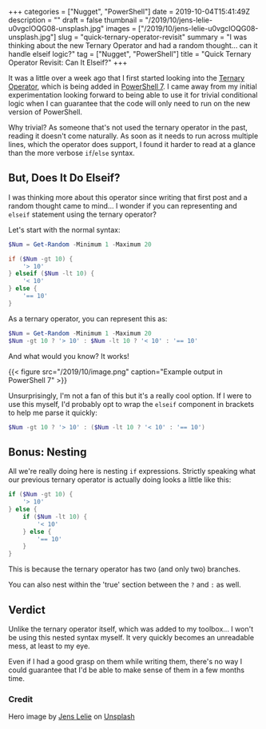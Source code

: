 +++
categories = ["Nugget", "PowerShell"]
date = 2019-10-04T15:41:49Z
description = ""
draft = false
thumbnail = "/2019/10/jens-lelie-u0vgcIOQG08-unsplash.jpg"
images = ["/2019/10/jens-lelie-u0vgcIOQG08-unsplash.jpg"]
slug = "quick-ternary-operator-revisit"
summary = "I was thinking about the new Ternary Operator and had a random thought... can it handle elseif logic?"
tag = ["Nugget", "PowerShell"]
title = "Quick Ternary Operator Revisit: Can It Elseif?"
+++


It was a little over a week ago that I first started looking into the [Ternary Operator](__GHOST_URL__/2019/09/25/ternary-operator-powershell-7/), which is being added in [PowerShell 7](https://github.com/PowerShell/PowerShell/releases/tag/v7.0.0-preview.4). I came away from my initial experimentation looking forward to being able to use it for trivial conditional logic when I can guarantee that the code will only need to run on the new version of PowerShell.

Why trivial? As someone that's not used the ternary operator in the past, reading it doesn't come naturally. As soon as it needs to run across multiple lines, which the operator does support, I found it harder to read at a glance than the more verbose `if`/`else` syntax.

## But, Does It Do Elseif?

I was thinking more about this operator since writing that first post and a random thought came to mind... I wonder if you can representing and `elseif` statement using the ternary operator?

Let's start with the normal syntax:

```powershell
$Num = Get-Random -Minimum 1 -Maximum 20

if ($Num -gt 10) {
    '> 10'
} elseif ($Num -lt 10) {
    '< 10'
} else {
    '== 10'
}
```

As a ternary operator, you can represent this as:

```powershell
$Num = Get-Random -Minimum 1 -Maximum 20
$Num -gt 10 ? '> 10' : $Num -lt 10 ? '< 10' : '== 10'
```

And what would you know? It works!

{{< figure src="/2019/10/image.png" caption="Example output in PowerShell 7" >}}

Unsurprisingly, I'm not a fan of this but it's a really cool option. If I were to use this myself, I'd probably opt to wrap the `elseif` component in brackets to help me parse it quickly:

```powershell
$Num -gt 10 ? '> 10' : ($Num -lt 10 ? '< 10' : '== 10')
```

## Bonus: Nesting

All we're really doing here is nesting `if` expressions. Strictly speaking what our previous ternary operator is actually doing looks a little like this:

```powershell
if ($Num -gt 10) {
    '> 10'
} else {
    if ($Num -lt 10) {
        '< 10'
    } else {
        '== 10'
    }
}
```

This is because the ternary operator has two (and only two) branches.

You can also nest within the 'true' section between the `?` and `:` as well.

## Verdict

Unlike the ternary operator itself, which was added to my toolbox... I won't be using this nested syntax myself. It very quickly becomes an unreadable mess, at least to my eye.

Even if I had a good grasp on them while writing them, there's no way I could guarantee that I'd be able to make sense of them in a few months time.

### Credit

Hero image by [Jens Lelie](https://unsplash.com/@leliejens?utm_source=unsplash&utm_medium=referral&utm_content=creditCopyText) on [Unsplash](https://unsplash.com/?utm_source=unsplash&utm_medium=referral&utm_content=creditCopyText)

